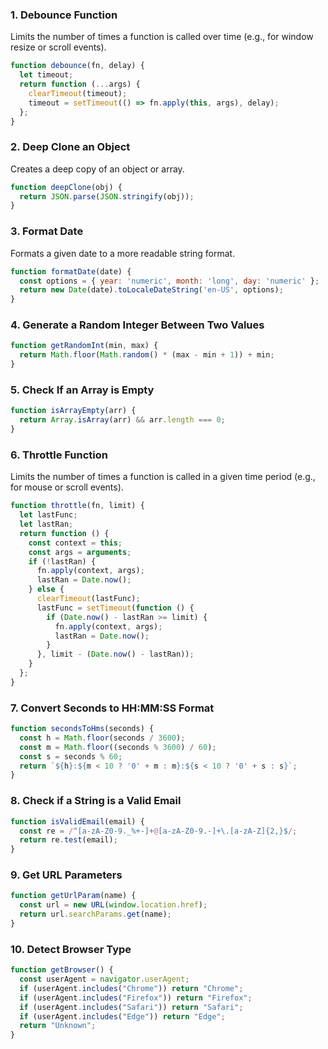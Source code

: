 ### 1. **Debounce Function**
Limits the number of times a function is called over time (e.g., for window resize or scroll events).

```javascript
function debounce(fn, delay) {
  let timeout;
  return function (...args) {
    clearTimeout(timeout);
    timeout = setTimeout(() => fn.apply(this, args), delay);
  };
}
```
### 2. Deep Clone an Object
Creates a deep copy of an object or array.

```javascript
function deepClone(obj) {
  return JSON.parse(JSON.stringify(obj));
}
```

### 3. Format Date
Formats a given date to a more readable string format.

```javascript
function formatDate(date) {
  const options = { year: 'numeric', month: 'long', day: 'numeric' };
  return new Date(date).toLocaleDateString('en-US', options);
}
```

### 4. Generate a Random Integer Between Two Values

```javascript
function getRandomInt(min, max) {
  return Math.floor(Math.random() * (max - min + 1)) + min;
}
```

### 5. Check If an Array is Empty

```javascript
function isArrayEmpty(arr) {
  return Array.isArray(arr) && arr.length === 0;
}
```

### 6. Throttle Function
Limits the number of times a function is called in a given time period (e.g., for mouse or scroll events).

```javascript
function throttle(fn, limit) {
  let lastFunc;
  let lastRan;
  return function () {
    const context = this;
    const args = arguments;
    if (!lastRan) {
      fn.apply(context, args);
      lastRan = Date.now();
    } else {
      clearTimeout(lastFunc);
      lastFunc = setTimeout(function () {
        if (Date.now() - lastRan >= limit) {
          fn.apply(context, args);
          lastRan = Date.now();
        }
      }, limit - (Date.now() - lastRan));
    }
  };
}
```

### 7. Convert Seconds to HH:MM:SS Format

```javascript
function secondsToHms(seconds) {
  const h = Math.floor(seconds / 3600);
  const m = Math.floor((seconds % 3600) / 60);
  const s = seconds % 60;
  return `${h}:${m < 10 ? '0' + m : m}:${s < 10 ? '0' + s : s}`;
}
```

### 8. Check if a String is a Valid Email

```javascript
function isValidEmail(email) {
  const re = /^[a-zA-Z0-9._%+-]+@[a-zA-Z0-9.-]+\.[a-zA-Z]{2,}$/;
  return re.test(email);
}
```

### 9. Get URL Parameters

```javascript
function getUrlParam(name) {
  const url = new URL(window.location.href);
  return url.searchParams.get(name);
}
```

### 10. Detect Browser Type

```javascript
function getBrowser() {
  const userAgent = navigator.userAgent;
  if (userAgent.includes("Chrome")) return "Chrome";
  if (userAgent.includes("Firefox")) return "Firefox";
  if (userAgent.includes("Safari")) return "Safari";
  if (userAgent.includes("Edge")) return "Edge";
  return "Unknown";
}
```


